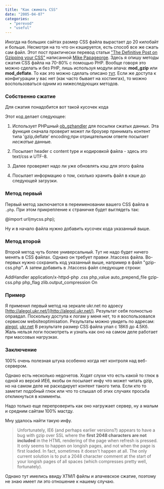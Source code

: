 ```yaml
---
title: "Как сжимать CSS"
date: "2005-04-07"
categories: 
  - "perevod"
  - "useful"
---
```


Иногда на больших сайтах размер CSS файла вырастает до 20 килобайт и больше. Несмотря на то что он кэшируется, есть способ все же сжать сам файл. Этот пост практически перевод статьи ["The Definitive Post on Gzipping your CSS"](http://www.fiftyfoureleven.com/sandbox/weblog/2004/jun/the-definitive-css-gzip-method/) написанной [Mike Papageorge](http://www.fiftyfoureleven.com/). Здесь я опишу методы сжатия CSS файла на 70-80% с помощью PHP. Вообще говоря это можно сделать и без PHP, лишь используя модули апача: **mod\_gzip** или **mod\_deflate**. То как это можно сделать описано [тут](http://www.sitepoint.com/article/web-output-mod_gzip-apache). Если же доступа к конфигурации у вас нет (как часто бывает на хостингах), то можно воспользоваться одним из нижеследующих методов.

### Собственно сжатие

Для сжатия понадобится вот такой кусочек кода

<?php 
ob\_start ("ob\_gzhandler");
header("Content-type: text/css; charset=UTF-8");
header("Cache-Control: must-revalidate");
$offset = 60 \* 60 ;
$ExpStr = "Expires: " . 
gmdate("D, d M Y H:i:s",
time() + $offset) . " GMT";
header($ExpStr);
?>

Этот код делает следующее:

1. Использует PHPшный [ob\_gzhandler](http://es.php.net/ob_gzhandler "ob_gzhandler") для посылки сжатых данных. Эта функция сначала проверит может ли броузер принимать контент типа 'gzip,deflate' encoding;при отрицательном ответе посылает _несжатые_ данные.
2. Посылает header с content type и кодировкой файла - здесь это text/css и UTF-8.

4. Далее проверяет надо ли уже обновлять кэш для этого файла
5. Посылает информацию о том, сколько хранить файл в кэше до следующей загрузки.

### Метод первый

Первый метод заключается в переименовании вашего CSS файла в `.php`. При этом прикрепление к страничке будет выглядеть так:

  @import url(mycss.php);

Ну и в начало файла нужно добавить кусочек кода указанный выше.

### Метод второй

Второй метод чуть более универсальный. Тут не надо будет ничего менять в CSS файлах. Однако он требует правки .htaccess файла. Во-первых нужно сохранить код указанный выше, например в файл "gzip-css.php". А затем добавить в .htaccess файл следующие строки:

AddHandler application/x-httpd-php .css
php\_value auto\_prepend\_file gzip-css.php
php\_flag zlib.output\_compression On

### Пример

Я применил первый метод на зеркале ukr.net по адоесу [http://alegol.ukr.net/](http://alegol.ukr.net/). Результат себя полностью оправдал. Поскольку доступа к логам у меня нет, то я воспользовался сервисом websiteoptimisation. Результаты можно увидеть по адресам: [alegol](http://www.websiteoptimization.com/services/analyze/wso.php?url=http://alegol.ukr.net/), [ukr.net](http://www.websiteoptimization.com/services/analyze/wso.php?url=http://www.ukr.net/) В результате размер CSS файла упал с 18Кб до 4.5Кб. Жаль нельзя логи посмотреть и узнать как оно на самом деле работает при массовых нагрузках.

### Заключение

100% очень полезная штука особенно когда нет контроля над веб-сервером.

Однако есть несколько недочетов. Ходят слухи что есть какой то глюк в одной из версий ИЕ6, якобы он посылает инфу что может читать gzip, но на самом деле не раскодирует контент такого типа. Если кто то заметит подобный глюк или что то слышал об этих случаях просьба откликнуться в комменты.

Надо только еще перепроверить как оно нагружает сервер, ну а малым и средним сайтам 100% мастду.

Мну удалось найти такую инфу.

> Unfortunately, IE6 (and perhaps earlier versions?) appears to have a bug with gzip over SSL where the **first 2048 characters are not included** in the HTML rendering of the page when refresh is pressed. It only seems to happen on longish pages, and not when the page is first loaded. In fact, sometimes it doesn't happen at all. The only current solution is to put a 2048 character comment at the start of your longish pages of all spaces (which compresses pretty well, fortunately).

Однако тут имелись ввиду ХТМЛ файлы и апачевское сжатие, поэтому не знаю имеет ли это отношение к нашему случаю.
